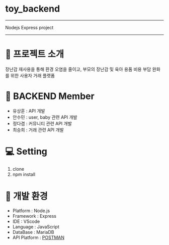 # toy_backend
---
Nodejs Express project

---
# :baby_bottle: 프로젝트 소개
장난감 재사용을 통해 환경 오염을 줄이고, 부모의 장난감 및 육아 용품 비용 부담 완화를 위한 사용자 거래 플랫폼

# :busts_in_silhouette: BACKEND Member
- 유상훈 : API 개발
- 안수민 : user, baby 관련 API 개발
- 정다겸 : 커뮤니티 관련 API 개발
- 최승희 : 거래 관련 API 개발

# :computer: Setting
1. clone
2. npm install

# :hammer: 개발 환경
- Platform : Node.js
- Framework : Express
- IDE : VScode
- Language : JavaScript
- DataBase : MariaDB
- API Platform : [POSTMAN](https://documenter.getpostman.com/view/18911878/2s946o4UYp)